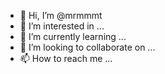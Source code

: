 - 👋 Hi, I’m @mrmmmt
- 👀 I’m interested in ...
- 🌱 I’m currently learning ...
- 💞️ I’m looking to collaborate on ...
- 📫 How to reach me ...

<!---
mrmmmt/mrmmmt is a ✨ special ✨ repository because its `README.md` (this file) appears on your GitHub profile.
You can click the Preview link to take a look at your changes.
--->
